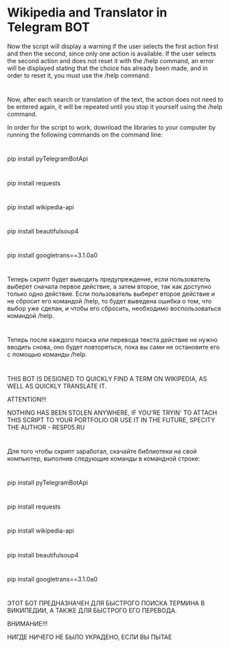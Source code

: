 # Wikipedia and Translator in Telegram BOT

Now the script will display a warning if the user selects the first action first and then the second, since only one action is available. If the user selects the second action and does not reset it with the /help command, an error will be displayed stating that the choice has already been made, and in order to reset it, you must use the /help command.
#
Now, after each search or translation of the text, the action does not need to be entered again, it will be repeated until you stop it yourself using the /help command.

In order for the script to work, download the libraries to your computer by running the following commands on the command line:
#
pip install pyTelegramBotApi
#
pip install requests
#
pip install wikipedia-api
#
pip install beautifulsoup4
#
pip install googletrans==3.1.0a0

#
Теперь скрипт будет выводить предупреждение, если пользователь выберет сначала первое действие, а затем второе, так как доступно только одно действие. Если пользователь выберет второе действие и не сбросит его командой /help, то будет выведена ошибка о том, что выбор уже сделан, и чтобы его сбросить, необходимо воспользоваться командой /help.
#
Теперь после каждого поиска или перевода текста действие не нужно вводить снова, оно будет повторяться, пока вы сами не остановите его с помощью команды /help.

#
THIS BOT IS DESIGNED TO QUICKLY FIND A TERM ON WIKIPEDIA, AS WELL AS QUICKLY TRANSLATE IT.

ATTENTION!!!

NOTHING HAS BEEN STOLEN ANYWHERE, IF YOU'RE TRYIN' TO ATTACH THIS SCRIPT TO YOUR PORTFOLIO OR USE IT IN THE FUTURE, SPECITY THE AUTHOR - RESP05.RU

#

Для того чтобы скрипт заработал, скачайте библиотеки на свой компьютер, выполнив следующие команды в командной строке:
#
pip install pyTelegramBotApi
#
pip install requests
#
pip install wikipedia-api
#
pip install beautifulsoup4
#
pip install googletrans==3.1.0a0
#
ЭТОТ БОТ ПРЕДНАЗНАЧЕН ДЛЯ БЫСТРОГО ПОИСКА ТЕРМИНА В ВИКИПЕДИИ, А ТАКЖЕ ДЛЯ БЫСТРОГО ЕГО ПЕРЕВОДА.

ВНИМАНИЕ!!!

НИГДЕ НИЧЕГО НЕ БЫЛО УКРАДЕНО, ЕСЛИ ВЫ ПЫТАЕ
